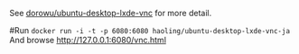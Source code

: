 See [dorowu/ubuntu-desktop-lxde-vnc](https://hub.docker.com/r/dorowu/ubuntu-desktop-lxde-vnc/) for more detail.

#Run
`docker run -i -t -p 6080:6080 haoling/ubuntu-desktop-lxde-vnc-ja`
And browse http://127.0.0.1:6080/vnc.html
